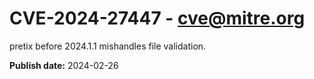 # CVE-2024-27447 - cve@mitre.org

pretix before 2024.1.1 mishandles file validation.

**Publish date:** 2024-02-26

